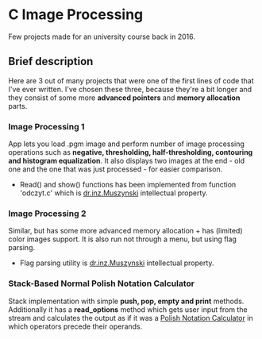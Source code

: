 # C Image Processing

Few projects made for an university course back in 2016.

## Brief description

Here are 3 out of many projects that were one of the first lines of code that I've ever written.
I've chosen these three, because they're a bit longer and they consist of some more **advanced pointers** and **memory allocation** parts.

### Image Processing 1

App lets you load .pgm image and perform number of image processing operations such as **negative, thresholding, half-thresholding, contouring and histogram equalization**. It also displays two images at the end - old one and the one that was just processed - for easier comparison.

* Read() and show() functions has been implemented from
function 'odczyt.c' which is [dr.inz.Muszynski](sequoia.ict.pwr.wroc.pl/~mucha/PProg/) intellectual property.

### Image Processing 2

Similar, but has some more advanced memory allocation + has (limited) color images support. It is also run not through a menu, but using flag parsing.

* Flag parsing utility is [dr.inz.Muszynski](sequoia.ict.pwr.wroc.pl/~mucha/PProg/) intellectual property.

### Stack-Based Normal Polish Notation Calculator

Stack implementation with simple **push, pop, empty and print** methods.
Additionally it has a **read_options** method which gets user input from the stream and calculates the output as if it was a
[Polish Notation Calculator](https://en.wikipedia.org/wiki/Polish_notation) in which operators precede their operands.
